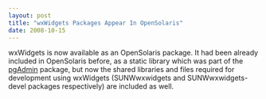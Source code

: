 ```yaml
---
layout: post
title: "wxWidgets Packages Appear In OpenSolaris"
date: 2008-10-15
---
```


wxWidgets is now available as an OpenSolaris package. It had been already
included in OpenSolaris before, as a static library which was part of the
[pgAdmin][3] package, but now the shared libraries and files required for
development using wxWidgets (SUNWwxwidgets and SUNWwxwidgets-devel packages
respectively) are included as well.

[3]: http://www.pgadmin.org/